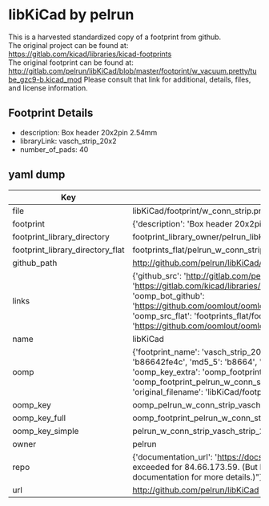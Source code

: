 # libKiCad by pelrun  
This is a harvested standardized copy of a footprint from github.  
The original project can be found at:  
https://gitlab.com/kicad/libraries/kicad-footprints  
The original footprint can be found at:
http://gitlab.com/pelrun/libKiCad/blob/master/footprint/w_vacuum.pretty/tube_gzc9-b.kicad_mod
Please consult that link for additional, details, files, and license information.  
## Footprint Details
* description: Box header 20x2pin 2.54mm  
* libraryLink: vasch_strip_20x2  
* number_of_pads: 40  
## yaml dump  
| Key | Value |  
| --- | --- |  
| file | libKiCad/footprint/w_conn_strip.pretty/vasch_strip_20x2.kicad_mod |  
| footprint | {'description': 'Box header 20x2pin 2.54mm', 'libraryLink': 'vasch_strip_20x2', 'number_of_pads': 40} |  
| footprint_library_directory | footprint_library_owner/pelrun_libKiCad |  
| footprint_library_directory_flat | footprints_flat/pelrun_w_conn_strip_vasch_strip_20x2/working |  
| github_path | http://github.com/pelrun/libKiCad/blob/master/footprint/w_conn_strip.pretty/vasch_strip_20x2.kicad_mod |  
| links | {'github_src': 'http://gitlab.com/pelrun/libKiCad/blob/master/footprint/w_vacuum.pretty/tube_gzc9-b.kicad_mod', 'github_src_repo': 'https://gitlab.com/kicad/libraries/kicad-footprints', 'oomp_bot': 'footprints/pelrun_w_conn_strip_vasch_strip_20x2/working', 'oomp_bot_github': 'https://github.com/oomlout/oomlout_oomp_footprint_bot/tree/main/footprints/pelrun_w_conn_strip_vasch_strip_20x2/working', 'oomp_src_flat': 'footprints_flat/footprints_flat/pelrun_w_conn_strip_vasch_strip_20x2/working', 'oomp_src_flat_github': 'https://github.com/oomlout/oomlout_oomp_footprint_src/tree/main/footprints_flat/pelrun_w_conn_strip_vasch_strip_20x2/working'} |  
| name | libKiCad |  
| oomp | {'footprint_name': 'vasch_strip_20x2', 'library_name': 'w_conn_strip', 'md5': 'b86642fe4c6ef25b9d6f140b1e9e8f8b', 'md5_10': 'b86642fe4c', 'md5_5': 'b8664', 'md5_6': 'b86642', 'oomp_key': 'oomp_pelrun_w_conn_strip_vasch_strip_20x2', 'oomp_key_extra': 'oomp_footprint_pelrun_w_conn_strip_vasch_strip_20x2', 'oomp_key_full': 'oomp_footprint_pelrun_w_conn_strip_vasch_strip_20x2_b86642', 'oomp_key_simple': 'pelrun_w_conn_strip_vasch_strip_20x2', 'original_filename': 'libKiCad/footprint/w_conn_strip.pretty/vasch_strip_20x2.kicad_mod', 'owner_name': 'pelrun'} |  
| oomp_key | oomp_pelrun_w_conn_strip_vasch_strip_20x2 |  
| oomp_key_full | oomp_footprint_pelrun_w_conn_strip_vasch_strip_20x2 |  
| oomp_key_simple | pelrun_w_conn_strip_vasch_strip_20x2 |  
| owner | pelrun |  
| repo | {'documentation_url': 'https://docs.github.com/rest/overview/resources-in-the-rest-api#rate-limiting', 'message': "API rate limit exceeded for 84.66.173.59. (But here's the good news: Authenticated requests get a higher rate limit. Check out the documentation for more details.)"} |  
| url | http://github.com/pelrun/libKiCad |  

